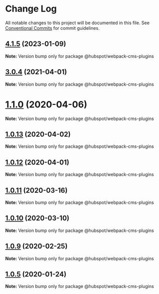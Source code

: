 # Change Log

All notable changes to this project will be documented in this file.
See [Conventional Commits](https://conventionalcommits.org) for commit guidelines.

## [4.1.5](https://github.com/HubSpot/hubspot-cms-tools/compare/v4.1.5-beta.4...v4.1.5) (2023-01-09)

**Note:** Version bump only for package @hubspot/webpack-cms-plugins





## [3.0.4](https://github.com/HubSpot/hubspot-cms-tools/compare/v3.0.4-beta.1...v3.0.4) (2021-04-01)

**Note:** Version bump only for package @hubspot/webpack-cms-plugins





# [1.1.0](https://github.com/HubSpot/hubspot-cms-tools/compare/v1.1.0-beta.2...v1.1.0) (2020-04-06)

**Note:** Version bump only for package @hubspot/webpack-cms-plugins





## [1.0.13](https://github.com/HubSpot/hubspot-cms-tools/compare/v1.0.13-beta.1...v1.0.13) (2020-04-02)

**Note:** Version bump only for package @hubspot/webpack-cms-plugins





## [1.0.12](https://github.com/HubSpot/hubspot-cms-tools/compare/v1.0.12-beta.3...v1.0.12) (2020-04-01)

**Note:** Version bump only for package @hubspot/webpack-cms-plugins





## [1.0.11](https://github.com/HubSpot/hubspot-cms-tools/compare/v1.0.11-beta.0...v1.0.11) (2020-03-16)

**Note:** Version bump only for package @hubspot/webpack-cms-plugins





## [1.0.10](https://github.com/HubSpot/hubspot-cms-tools/compare/v1.0.10-beta.2...v1.0.10) (2020-03-10)

**Note:** Version bump only for package @hubspot/webpack-cms-plugins





## [1.0.9](https://github.com/HubSpot/hubspot-cms-tools/compare/v1.0.9-beta.7...v1.0.9) (2020-02-25)

**Note:** Version bump only for package @hubspot/webpack-cms-plugins





## [1.0.5](https://github.com/HubSpot/hubspot-cms-tools/compare/v1.0.5-beta.4...v1.0.5) (2020-01-24)

**Note:** Version bump only for package @hubspot/webpack-cms-plugins
